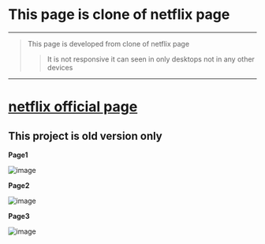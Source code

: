 # This page is clone of netflix page

---
>This page is developed from clone of netflix page
>>It is not responsive it can seen in only desktops not in any other devices
---
# [netflix official page](https://www.netflix.com)

This project is old version only
---
__Page1__

![image](https://encrypted-tbn0.gstatic.com/images?q=tbn:ANd9GcTm2rLPk2FyDS5FvPQOZXEuTjzsXjy2aJAh9Q&s)

__Page2__

![image](https://encrypted-tbn0.gstatic.com/images?q=tbn:ANd9GcT-uYoFBnUEZKqxnuzK3WysCTKDzHo1lW7E4w&s)

__Page3__

![image](https://encrypted-tbn0.gstatic.com/images?q=tbn:ANd9GcRWn-OpxKGVjPYN39JePZWbzDKekmX_i3tNDg&s)